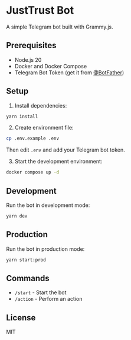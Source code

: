 # JustTrust Bot

A simple Telegram bot built with Grammy.js.

## Prerequisites

- Node.js 20
- Docker and Docker Compose
- Telegram Bot Token (get it from [@BotFather](https://t.me/botfather))

## Setup

1. Install dependencies:
```bash
yarn install
```

2. Create environment file:
```bash
cp .env.example .env
```
Then edit `.env` and add your Telegram bot token.

3. Start the development environment:
```bash
docker compose up -d
```

## Development

Run the bot in development mode:
```bash
yarn dev
```

## Production

Run the bot in production mode:
```bash
yarn start:prod
```

## Commands

- `/start` - Start the bot
- `/action` - Perform an action

## License

MIT
